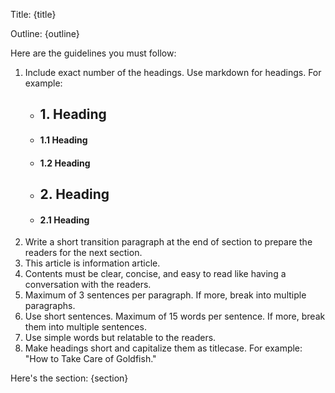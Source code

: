 Title: {title}

Outline: {outline}

Here are the guidelines you must follow:

1. Include exact number of the headings. Use markdown for headings. For example:
   - ## 1. Heading
   - #### 1.1 Heading
   - #### 1.2 Heading
   - ## 2. Heading
   - #### 2.1 Heading
1. Write a short transition paragraph at the end of section to prepare the readers for the next section.
1. This article is information article.
1. Contents must be clear, concise, and easy to read like having a conversation with the readers.
1. Maximum of 3 sentences per paragraph. If more, break into multiple paragraphs.
1. Use short sentences. Maximum of 15 words per sentence. If more, break them into multiple sentences.
1. Use simple words but relatable to the readers.
1. Make headings short and capitalize them as titlecase. For example: "How to Take Care of Goldfish."

Here's the section:
{section}
